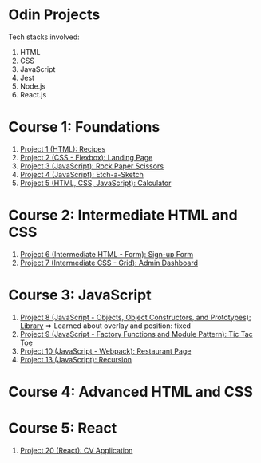 # Odin Projects

Tech stacks involved:

1. HTML
2. CSS
3. JavaScript
4. Jest
5. Node.js
6. React.js

# Course 1: Foundations

1. [Project 1 (HTML): Recipes](https://github.com/zongqiooi/odin-projects/tree/main/odin-recipes)
2. [Project 2 (CSS - Flexbox): Landing Page](https://github.com/zongqiooi/odin-projects/tree/main/odin-landing-page)
3. [Project 3 (JavaScript): Rock Paper Scissors](https://github.com/zongqiooi/odin-projects/tree/main/odin-rock-paper-scissors)
4. [Project 4 (JavaScript): Etch-a-Sketch](https://github.com/zongqiooi/odin-projects/tree/main/odin-etch-a-sketch)
5. [Project 5 (HTML, CSS, JavaScript): Calculator](https://github.com/zongqiooi/odin-projects/tree/main/odin-calculator)

# Course 2: Intermediate HTML and CSS

1. [Project 6 (Intermediate HTML - Form): Sign-up Form](https://github.com/zongqiooi/odin-projects/tree/main/odin-sign-up-form)
2. [Project 7 (Intermediate CSS - Grid): Admin Dashboard](https://github.com/zongqiooi/odin-projects/tree/main/odin-admin-dashboard)

# Course 3: JavaScript

1. [Project 8 (JavaScript - Objects, Object Constructors, and Prototypes): Library](https://github.com/zongqiooi/odin-projects/tree/main/odin-library) => Learned about overlay and position: fixed
2. [Project 9 (JavaScript - Factory Functions and Module Pattern): Tic Tac Toe](https://github.com/zongqiooi/odin-projects/tree/main/odin-tic-tac-toe)
3. [Project 10 (JavaScript - Webpack): Restaurant Page](https://github.com/zongqiooi/odin-projects/tree/main/odin-restaurant-page)
4. [Project 13 (JavaScript): Recursion](https://github.com/zongqiooi/odin-projects/tree/main/odin-recursion)

# Course 4: Advanced HTML and CSS

# Course 5: React

1. [Project 20 (React): CV Application](https://github.com/zongqiooi/odin-projects/tree/main/odin-CV-application)
